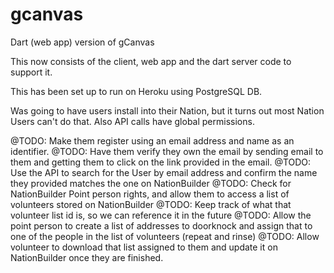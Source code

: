 gcanvas
=======

Dart (web app) version of gCanvas

This now consists of the client, web app and the dart server code to support it.

This has been set up to run on Heroku using PostgreSQL DB.


Was going to have users install into their Nation, but it turns out most Nation
Users can't do that.  Also API calls have global permissions.

@TODO: Make them register using an email address and name as an identifier.
@TODO: Have them verify they own the email by sending email to them and getting them to click on the link provided in the email.
@TODO: Use the API to search for the User by email address and confirm the name they provided matches the one on NationBuilder
@TODO: Check for NationBuilder Point person rights, and allow them to access a list of volunteers stored on NationBuilder
@TODO: Keep track of what that volunteer list id is, so we can reference it in the future
@TODO: Allow the point person to create a list of addresses to doorknock and assign that to one of the people in the list of volunteers (repeat and rinse)
@TODO: Allow volunteer to download that list assigned to them and update it on NationBuilder once they are finished.
